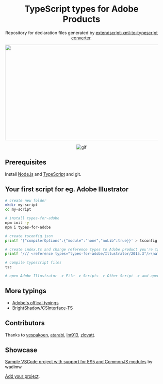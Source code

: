 <div align="center">

# TypeScript types for Adobe Products

Repository for declaration files generated by [extendscript-xml-to-typescript converter](https://github.com/pravdomil/extendscript-xml-to-typescript).

[<img src="https://i.imgur.com/VMx9MeE.jpg" width="560" height="315" />](http://youtu.be/h-c7A8pQzx8)

![gif](_resources/gif.gif)

</div>

## Prerequisites

Install [Node.js](https://nodejs.org/en/download/) and [TypeScript](https://www.typescriptlang.org/#download-links) and git.

## Your first script for eg. Adobe Illustrator

```bash
# create new folder
mkdir my-script
cd my-script

# install types-for-adobe
npm init -y
npm i types-for-adobe

# create tsconfig.json
printf '{"compilerOptions":{"module":"none","noLib":true}}' > tsconfig.json

# create index.ts and change reference types to Adobe product you're targeting
printf '/// <reference types="types-for-adobe/Illustrator/2015.3"/>\nalert(String(app));\n' > index.ts

# compile typescript files
tsc

# open Adobe Illustrator -> File -> Scripts -> Other Script -> and open index.js
```

## More typings

- [Adobe's offical typings](https://github.com/Adobe-CEP/Samples/tree/master/TypeScript/typings)
- [BrightShadow/CSInterface-TS](https://github.com/BrightShadow/CSInterface-TS)

## Contributors

Thanks to [vespakoen](https://github.com/vespakoen), [atarabi](https://github.com/atarabi), [lm913](https://github.com/lm913), [zlovatt](https://github.com/zlovatt).

## Showcase

[Sample VSCode project with support for ES5 and CommonJS modules](https://github.com/wadimw/extendscript-ts-sample-project) by wadimw

[Add your project](https://github.com/bbb999/Types-for-Adobe/edit/master/README.md).

